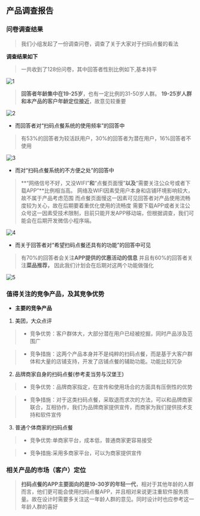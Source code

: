 ## 产品调查报告
### 问卷调查结果
>我们小组发起了一份调查问卷，调查了关于大家对于扫码点餐的看法

**调查结果如下**
>一共收到了128份问卷，其中回答者性别比例如下,基本持平

![1](../Assets/invest/1.png)

 > **回答者年龄集中在19-25岁**，也有一定比例的31-50岁人群。
**19-25岁人群和本产品的客户年龄定位接近**，故意见较重要

![2](../Assets/invest/2.png)

* 而回答者对“扫码点餐系统的使用频率”的回答中
>有53%的回答者为较活跃用户，30%的回答者为潜在用户，16%回答者不使用

![3](../Assets/invest/3.png)

* 而对“扫码点餐系统的不方便之处”的回答中

>**“网络信号不好，又没WIFI”**和**“点餐页面慢”**以及**“需要关注公众号或者下载APP”**比例相当高。
网络及WIFI因素受用户本身和店铺环境影响较大，故不属于产品考虑范围
而点餐页面慢这一因素可见回答者对产品使用流畅度较为关心，故在后期要着重优化使用的流畅度
需要下载APP或者关注公众号这一因素受技术限制，目前只能开发APP移动端，但根据调查，我们可能会在后期开发微信小程序端。

![4](../Assets/invest/4.png)

* 而关于回答者对“希望扫码点餐还具有的功能”的回答中可见
>有70%的回答者会关注**APP提供的优惠活动的信息**
并且有60%的回答者关注**菜品推荐，**
因此我们计划会在后期对这两个功能做强化

![5](../Assets/invest/5.png)

### 值得关注的竞争产品，及其竞争优势
* **主要的竞争产品**
1. 美团，大众点评

>- 竞争优势：客户群体大，大部分潜在用户已经被挖掘，同时产品涉及范围广

>- 竞争措施：这两个产品本身并不是纯粹的扫码点餐，而是基于大客户群体和大量的店铺支持，开发了店铺点餐的辅助功能。功能比较冗杂
2. 品牌商家自身的扫码点餐(参考麦当劳与汉堡王)

>- 竞争优势：品牌商家指定，在宣传和使用场合的方面具有压倒性的优势

>- 竞争措施：对于这类扫码点餐，采取退而求次的方法，可以和品牌商家联合，互相协作，我们为品牌商家提供宣传，而商家为我们提供技术支持和软件宣传
3. 普通个体商家的扫码点餐

>- 竞争优势:单商家平台，成本低，普通商家更容易接受

>- 竞争措施:采用多商家平台，可以为商家提供宣传
### 相关产品的市场（客户）定位

>**扫码点餐的APP主要面向的是19-30岁的年轻一代**，相对于其他年龄的人群而言，他们更可能会使用扫码点餐APP，并且相对来说更注重软件服务质量。故在设计时需要多关注这一年龄人群的意见。同时设计时也应参考这一年龄人群的喜好



